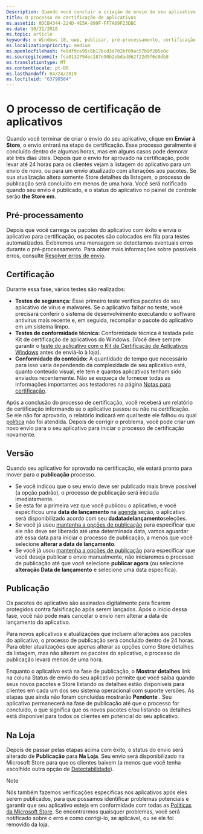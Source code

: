 ```yaml
---
Description: Quando você concluir a criação de envio do seu aplicativo e clique em Enviar para a Store, o envio insere a etapa de certificação.
title: O processo de certificação de aplicativos
ms.assetid: 0DCB4344-224D-4E5A-899F-FF7A89F23DBC
ms.date: 10/31/2018
ms.topic: article
keywords: o Windows 10, uwp, publicar, pré-processamento, certificação, liberar, pendente, enviar, publicar, status, tempo
ms.localizationpriority: medium
ms.openlocfilehash: fe9df9ce95c6b17bcd3d702bf09ac57b9f205e0c
ms.sourcegitcommit: fca0132794ec187e90b2ebdad862f22d9f6c0db8
ms.translationtype: MT
ms.contentlocale: pt-BR
ms.lasthandoff: 04/24/2019
ms.locfileid: "63790584"
---
```

# <a name="the-app-certification-process"></a>O processo de certificação de aplicativos

Quando você terminar de criar o envio do seu aplicativo, clique em **Enviar à Store**, o envio entrará na etapa de certificação. Esse processo geralmente é concluído dentro de algumas horas, mas em alguns casos pode demorar até três dias úteis. Depois que o envio for aprovado na certificação, pode levar até 24 horas para os clientes vejam a listagem do aplicativo para um envio de novo, ou para um envio atualizado com alterações aos pacotes. Se sua atualização altera somente Store detalhes da listagem, o processo de publicação será concluído em menos de uma hora.  Você será notificado quando seu envio é publicado, e o status do aplicativo no painel de controle serão **the Store em**.

## <a name="preprocessing"></a>Pré-processamento

Depois que você carrega os pacotes do aplicativo com êxito e envia o aplicativo para certificação, os pacotes são colocados em fila para testes automatizados. Exibiremos uma mensagem se detectamos eventuais erros durante o pré-processamento. Para obter mais informações sobre possíveis erros, consulte [Resolver erros de envio](resolve-submission-errors.md).

## <a name="certification"></a>Certificação

Durante essa fase, vários testes são realizados:

-   **Testes de segurança:** Esse primeiro teste verifica pacotes do seu aplicativo de vírus e malwares. Se o aplicativo falhar no teste, você precisará conferir o sistema de desenvolvimento executando o software antivírus mais recente e, em seguida, recompilar o pacote do aplicativo em um sistema limpo.
-   **Testes de conformidade técnica:** Conformidade técnica é testada pelo Kit de certificação de aplicativos do Windows. (Você deve sempre garantir o [teste do aplicativo com o Kit de Certificação de Aplicativos Windows](../debug-test-perf/windows-app-certification-kit.md) antes de enviá-lo à loja).
-   **Conformidade do conteúdo:** A quantidade de tempo que necessário para isso varia dependendo da complexidade de seu aplicativo está, quanto conteúdo visual, ele tem e quantos aplicativos tenham sido enviados recentemente. Não se esqueça de fornecer todas as informações importantes aos testadores na página [Notas para certificação](notes-for-certification.md).

Após a conclusão do processo de certificação, você receberá um relatório de certificação informando se o aplicativo passou ou não na certificação. Se ele não for aprovado, o relatório indicará em qual teste ele falhou ou qual [política](https://docs.microsoft.com/legal/windows/agreements/store-policies) não foi atendida. Depois de corrigir o problema, você pode criar um novo envio para o seu aplicativo para iniciar o processo de certificação novamente.

## <a name="release"></a>Versão

Quando seu aplicativo for aprovado na certificação, ele estará pronto para mover para o **publicação** processo.

- Se você indicou que o seu envio deve ser publicado mais breve possível (a opção padrão), o processo de publicação será iniciada imediatamente.
- Se esta for a primeira vez que você publicou o aplicativo, e você especificou uma **data de lançamento** na [agenda](configure-precise-release-scheduling.md#release) seção, o aplicativo será disponibilizado acordo com seu **dadatadelançamento**seleções.
- Se você já usou [mantenha a opções de publicação](manage-submission-options.md#publishing-hold-options) para especificar que ele não deve ser liberado até uma determinada data, vamos aguardar até essa data para iniciar o processo de publicação, a menos que você selecione **alterar a data de lançamento**.
- Se você já usou [mantenha a opções de publicação](manage-submission-options.md#publishing-hold-options) para especificar que você deseja publicar o envio manualmente, não iniciaremos o processo de publicação até que você selecione **publicar agora** (ou selecione **alteração Data de lançamento** e selecione uma data específica).


## <a name="publishing"></a>Publicação

Os pacotes do aplicativo são assinados digitalmente para ficarem protegidos contra falsificação após serem lançados. Após o início dessa fase, você não pode mais cancelar o envio nem alterar a data de lançamento do aplicativo.

Para novos aplicativos e atualizações que incluem alterações aos pacotes do aplicativo, o processo de publicação será concluído dentro de 24 horas. Para obter atualizações que apenas alterar as opções como Store detalhes da listagem, mas não alteram os pacotes do aplicativo, o processo de publicação levará menos de uma hora.

Enquanto o aplicativo está na fase de publicação, o **Mostrar detalhes** link na coluna Status de envio do seu aplicativo permite que você saiba quando seus novos pacotes e Store listando os detalhes estão disponíveis para clientes em cada um dos seu sistema operacional com suporte versões. As etapas que ainda não foram concluídas mostrarão **Pendente** . Seu aplicativo permanecerá na fase de publicação até que o processo for concluído, o que significa que os novos pacotes e/ou listando os detalhes está disponível para todos os clientes em potencial do seu aplicativo.

## <a name="in-the-store"></a>Na Loja 

Depois de passar pelas etapas acima com êxito, o status do envio será alterado de **Publicação** para **Na Loja**. Seu envio será disponibilizado na Microsoft Store para que os clientes baixem (a menos que você tenha escolhido outra opção de [Detectabilidade](choose-visibility-options.md#discoverability)). 

> [!NOTE]
> Nós também fazemos verificações específicas nos aplicativos após eles serem publicados, para que possamos identificar problemas potenciais e garantir que seu aplicativo esteja em conformidade com todas as [Políticas da Microsoft Store](https://docs.microsoft.com/legal/windows/agreements/store-policies). Se encontrarmos quaisquer problemas, você será notificado sobre o erro e como corrigi-lo, se aplicável, ou se ele foi removido da loja.

 

 

 




